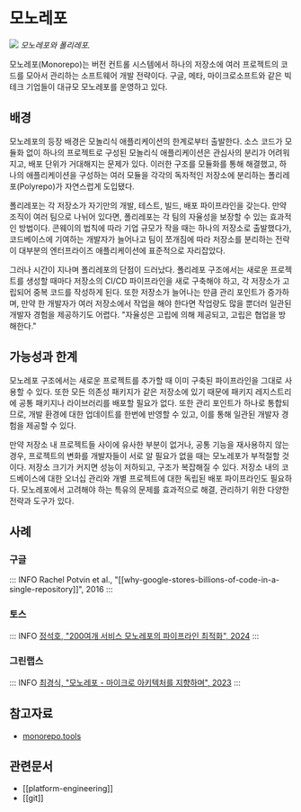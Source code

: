 # 모노레포

![](https://monorepo.tools/images/monorepo-polyrepo.svg)
_모노레포와 폴리레포._

모노레포(Monorepo)는 버전 컨트롤 시스템에서 하나의 저장소에 여러 프로젝트의 코드를 모아서 관리하는 소프트웨어 개발 전략이다. 구글, 메타, 마이크로소프트와 같은 빅테크 기업들이 대규모 모노레포를 운영하고 있다.

## 배경

모노레포의 등장 배경은 모놀리식 애플리케이션의 한계로부터 출발한다. 소스 코드가 모듈화 없이 하나의 프로젝트로 구성된 모놀리식 애플리케이션은 관심사의 분리가 어려워지고, 배포 단위가 거대해지는 문제가 있다. 이러한 구조를 모듈화를 통해 해결했고, 하나의 애플리케이션을 구성하는 여러 모듈을 각각의 독자적인 저장소에 분리하는 폴리레포(Polyrepo)가 자연스럽게 도입됐다.

폴리레포는 각 저장소가 자기만의 개발, 테스트, 빌드, 배포 파이프라인을 갖는다. 만약 조직이 여러 팀으로 나뉘어 있다면, 폴리레포는 각 팀의 자율성을 보장할 수 있는 효과적인 방법이다. 콘웨이의 법칙에 따라 기업 규모가 작을 때는 하나의 저장소로 출발했다가, 코드베이스에 기여하는 개발자가 늘어나고 팀이 쪼개짐에 따라 저장소를 분리하는 전략이 대부분의 엔터프라이즈 애플리케이션에 표준적으로 자리잡았다.

그러나 시간이 지나며 폴리레포의 단점이 드러났다. 폴리레포 구조에서는 새로운 프로젝트를 생성할 때마다 저장소의 CI/CD 파이프라인을 새로 구축해야 하고, 각 저장소가 고립되어 중복 코드를 작성하게 된다. 또한 저장소가 늘어나는 만큼 관리 포인트가 증가하며, 만약 한 개발자가 여러 저장소에서 작업을 해야 한다면 작업량도 많을 뿐더러 일관된 개발자 경험을 제공하기도 어렵다. "자율성은 고립에 의해 제공되고, 고립은 협업을 방해한다."

## 가능성과 한계

모노레포 구조에서는 새로운 프로젝트를 추가할 때 이미 구축된 파이프라인을 그대로 사용할 수 있다. 또한 모든 의존성 패키지가 같은 저장소에 있기 때문에 패키지 레지스트리에 공통 패키지나 라이브러리를 배포할 필요가 없다. 또한 관리 포인트가 하나로 통합되므로, 개발 환경에 대한 업데이트를 한번에 반영할 수 있고, 이를 통해 일관된 개발자 경험을 제공할 수 있다.

만약 저장소 내 프로젝트들 사이에 유사한 부분이 없거나, 공통 기능을 재사용하지 않는 경우, 프로젝트의 변화를 개발자들이 서로 알 필요가 없을 때는 모노레포가 부적절할 것이다. 저장소 크기가 커지면 성능이 저하되고, 구조가 복잡해질 수 있다. 저장소 내의 코드베이스에 대한 오너십 관리와 개별 프로젝트에 대한 독립된 배포 파이프라인도 필요하다. 모노레포에서 고려해야 하는 특유의 문제를 효과적으로 해결, 관리하기 위한 다양한 전략과 도구가 있다.

## 사례

### 구글

::: INFO
Rachel Potvin et al., "[[why-google-stores-billions-of-code-in-a-single-repository]]", 2016
:::

### 토스

::: INFO
[정석호, "200여개 서비스 모노레포의 파이프라인 최적화", 2024](https://toss.tech/article/monorepo-pipeline)
:::

### 그린랩스

::: INFO
[최경식, "모노레포 - 마이크로 아키텍처를 지향하며", 2023](https://green-labs.github.io/monorepo-microfrontend)
:::

## 참고자료

- [monorepo.tools](https://monorepo.tools)

## 관련문서

- [[platform-engineering]]
- [[git]]
